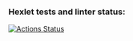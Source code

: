 ### Hexlet tests and linter status:
[![Actions Status](https://github.com/SerKonstantin/java-project-78/actions/workflows/hexlet-check.yml/badge.svg)](https://github.com/SerKonstantin/java-project-78/actions)